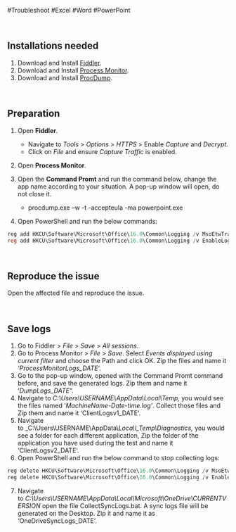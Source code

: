 #Troubleshoot #Excel #Word #PowerPoint

<br>

## Installations needed

1.  Download and Install [Fiddler](https://www.telerik.com/fiddler).
2.  Download and Install [Process Monitor](https://docs.microsoft.com/en-us/sysinternals/downloads/procmon).
3.  Download and Install [ProcDump](https://docs.microsoft.com/en-us/sysinternals/downloads/procdump).

<br>

## Preparation

1.  Open **Fiddler**.
    -   Navigate to _Tools_ > _Options_ > _HTTPS_ > Enable _Capture_ and _Decrypt_.
    -   Click on _File_ and ensure _Capture Traffic_ is enabled.
2.  Open **Process Monitor**.
3.  Open the **Command Promt** and run the command below, change the app name according to your situation. A pop-up window will open, do not close it.
    -   procdump.exe –w -t -accepteula -ma powerpoint.exe
        
4.  Open PowerShell and run the below commands:
```powershell
reg add HKCU\Software\Microsoft\Office\16.0\Common\Logging /v MsoEtwTracingEnabled /t REG_DWORD /d 1
reg add HKCU\Software\Microsoft\Office\16.0\Common\Logging /v EnableLogging /t REG_DWORD /d 1
```

<br>

## Reproduce the issue

Open the affected file and reproduce the issue.

<br>

## Save logs

1.  Go to Fiddler > _File_ > _Save_ > _All sessions_.
2.  Go to Process Monitor > _File_ > _Save_. Select _Events displayed using current filter_ and choose the Path and click OK. Zip the files and name it ‘_ProcessMonitorLogs_DATE_‘.
3.  Go to the pop-up window, opened with the Command Promt command before, and save the generated logs. Zip them and name it ‘_DumpLogs_DATE_“.
4.  Navigate to _C:\\Users\\USERNAME\\AppData\\Local\\Temp,_ you would see the files named ‘_MachineName-Date-time.log’_. Collect those files and Zip them and name it ‘ClientLogsv1_DATE‘.
5.  Navigate to _C:\\Users\\USERNAME\\AppData\\_Loca\l\_Temp\\Diagnostics,_ you would see a folder for each different application, Zip the folder of the application you have used during the test and name it ‘ClientLogsv2_DATE‘.
6.  Open PowerShell and run the below command to stop collecting logs:
```powershell
reg delete HKCU\Software\Microsoft\Office\16.0\Common\Logging /v MsoEtwTracingEnabled
reg delete HKCU\Software\Microsoft\Office\16.0\Common\Logging /v EnableLogging
```
7.  Navigate to _C:\Users\USERNAME\AppData\Local\Microsoft\OneDrive\CURRENTVERSION_ open the file CollectSyncLogs.bat. A sync logs file will be generated on the Desktop. Zip it and name it as ‘OneDriveSyncLogs_DATE‘.